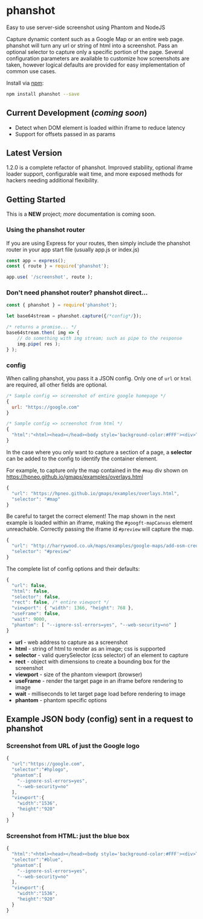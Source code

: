 # phanshot
Easy to use server-side screenshot using Phantom and NodeJS

Capture dynamic content such as a Google Map or an entire web page. phanshot will turn any url or string of html into a screenshot. Pass an optional selector to capture only a specific portion of the page. Several configuration parameters are available to customize how screenshots are taken, however logical defaults are provided for easy implementation of common use cases. 

Install via [npm](https://www.npmjs.com):

```bash
npm install phanshot --save
```

## Current Development (*coming soon*)
-  Detect when DOM element is loaded within iframe to reduce latency
-  Support for offsets passed in as params

## Latest Version
1.2.0 is a complete refactor of phanshot. Improved stability, optional iframe loader support, configurable wait time, and more exposed methods for hackers needing additional flexibility.

## Getting Started
This is a **NEW** project; *more* documentation is coming soon.

### Using the phanshot router
If you are using Express for your routes, then simply include the phanshot router in your app start file (usually app.js or index.js)
```javascript
const app = express();
const { route } = require('phanshot');

app.use( '/screenshot', route );
```

### Don't need phanshot router? phanshot direct...
```javascript
const { phanshot } = require('phanshot');

let base64stream = phanshot.capture({/*config*/});

/* returns a promise... */
base64stream.then( img => {
    // do something with img stream; such as pipe to the response
    img.pipe( res );
} );
```

### config
When calling phanshot, you pass it a JSON config.
Only one of `url` or `html` are required, all other fields are optional.

```javascript
/* Sample config => screenshot of entire google homepage */
{
  url: "https://google.com"
}
```

```javascript
/* Sample config => screenshot from html */
{
  "html":"<html><head></head><body style='background-color:#FFF'><div>This is a test</div><div style='width:200px;height:200px;background-color:#0000FF' id='blue'>&nbsp;</div></body></html>"
}
```

In the case where you only want to capture a section of a page, a **selector** can be added to the config to identify the container element.

For example, to capture only the map contained in the `#map` div shown on https://hpneo.github.io/gmaps/examples/overlays.html

```javascript
{  
  "url": "https://hpneo.github.io/gmaps/examples/overlays.html",
  "selector": "#map"
}
```

Be careful to target the correct element! The map shown in the next example is loaded within an iframe, making the `#googft-mapCanvas` element unreachable. Correctly passing the iframe id `#preview` will capture the map.

```javascript
{  
  "url": "http://harrywood.co.uk/maps/examples/google-maps/add-osm-credits.view.html",
  "selector": "#preview"
}
```

The complete list of config options and their defaults:
```javascript
{  
  "url": false,
  "html": false,
  "selector": false,
  "rect": false, /* entire viewport */
  "viewport": { "width": 1366, "height": 768 },
  "useFrame": false,
  "wait": 9000,
  "phantom": [ "--ignore-ssl-errors=yes", "--web-security=no" ]
}
```

- **url** - web address to capture as a screenshot
- **html** - string of html to render as an image; css is supported
- **selector** - valid querySelector (css selector) of an element to capture
- **rect** - object with dimensions to create a bounding box for the screenshot
- **viewport** - size of the phantom viewport (browser)
- **useFrame** - render the target page in an iframe before rendering to image
- **wait** - milliseconds to let target page load before rendering to image
- **phantom** - phantom specific options

## Example JSON body (config) sent in a request to phanshot
### Screenshot from URL of just the Google logo
```javascript
{  
  "url":"https://google.com",
  "selector":"#hplogo",
  "phantom":[  
    "--ignore-ssl-errors=yes",
    "--web-security=no"
  ],
  "viewport":{  
    "width":"1536",
    "height":"920"
  }
}
```

### Screenshot from HTML: just the blue box
```javascript
{  
  "html":"<html><head></head><body style='background-color:#FFF'><div>This is a test</div><div style='width:200px;height:200px;background-color:#0000FF' id='blue'>&nbsp;</div></body></html>",
  "selector":"#blue",
  "phantom":[  
    "--ignore-ssl-errors=yes",
    "--web-security=no"
  ],
  "viewport":{  
    "width":"1536",
    "height":"920"
  }
}
```

